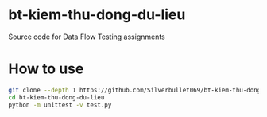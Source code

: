 # bt-kiem-thu-dong-du-lieu
Source code for Data Flow Testing assignments

# How to use
```sh
git clone --depth 1 https://github.com/Silverbullet069/bt-kiem-thu-dong-du-lieu.git
cd bt-kiem-thu-dong-du-lieu
python -m unittest -v test.py
```
